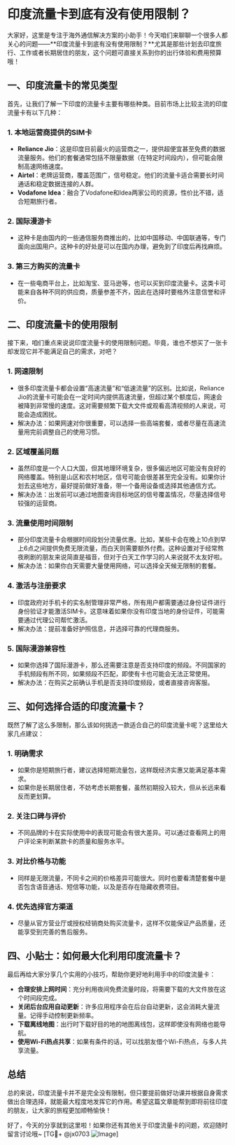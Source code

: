 # 印度流量卡到底有没有使用限制？

大家好，这里是专注于海外通信解决方案的小助手！今天咱们来聊聊一个很多人都关心的问题——**印度流量卡到底有没有使用限制？**尤其是那些计划去印度旅行、工作或者长期居住的朋友，这个问题可直接关系到你的出行体验和费用预算哦！

## 一、印度流量卡的常见类型

首先，让我们了解一下印度的流量卡主要有哪些种类。目前市场上比较主流的印度流量卡有以下几种：

### 1. **本地运营商提供的SIM卡**
   - **Reliance Jio**：这是印度目前最火的运营商之一，提供超便宜甚至免费的数据流量服务。他们的套餐通常包括不限量数据（在特定时间段内），但可能会限制高速网络速度。
   - **Airtel**：老牌运营商，覆盖范围广，信号稳定。他们的流量卡适合需要长时间通话和稳定数据连接的人群。
   - **Vodafone Idea**：融合了Vodafone和Idea两家公司的资源，性价比不错，适合短期旅行者。

### 2. **国际漫游卡**
   - 这种卡是由国内的一些通信服务商推出的，比如中国移动、中国联通等，专门面向出国用户。这种卡的好处是可以在国内办理，避免到了印度后再找麻烦。

### 3. **第三方购买的流量卡**
   - 在一些电商平台上，比如淘宝、亚马逊等，也可以买到印度流量卡。这类卡可能来自各种不同的供应商，质量参差不齐，因此在选择时要格外注意信誉和评价。

## 二、印度流量卡的使用限制

接下来，咱们重点来说说印度流量卡的使用限制问题。毕竟，谁也不想买了一张卡却发现它并不能满足自己的需求，对吧？

### 1. **网速限制**
   - 很多印度流量卡都会设置“高速流量”和“低速流量”的区别。比如说，Reliance Jio的流量卡可能会在一定时间内提供高速流量，但超过某个额度后，网速会被降到非常慢的速度。这对需要频繁下载大文件或观看高清视频的人来说，可能会造成困扰。
   - 解决办法：如果网速对你很重要，可以选择一些高端套餐，或者尽量在高速流量用完前调整自己的使用习惯。

### 2. **区域覆盖问题**
   - 虽然印度是一个人口大国，但其地理环境复杂，很多偏远地区可能没有良好的网络覆盖。特别是山区和农村地区，信号可能会很差甚至完全没有。如果你计划去这些地方，最好提前做好准备，带一个备用设备或选择其他通信方式。
   - 解决办法：出发前可以通过地图查询目标地区的信号覆盖情况，尽量选择信号较强的运营商。

### 3. **流量使用时间限制**
   - 部分印度流量卡会根据时间段划分流量优惠。比如，某些卡会在晚上10点到早上6点之间提供免费无限流量，而白天则需要额外付费。这种设置对于经常熬夜刷剧的朋友来说简直是福音，但对于白天工作学习的人来说就不太友好啦。
   - 解决办法：如果你白天需要大量使用网络，可以选择全天候无限制的套餐。

### 4. **激活与注册要求**
   - 印度政府对手机卡的实名制管理非常严格，所有用户都需要通过身份证件进行身份验证才能激活SIM卡。这意味着如果你没有印度当地的身份证件，可能需要通过代理公司帮忙激活。
   - 解决办法：提前准备好护照信息，并选择可靠的代理商服务。

### 5. **国际漫游兼容性**
   - 如果你选择了国际漫游卡，那么还需要注意是否支持印度的频段。不同国家的手机频段有所不同，如果频段不匹配，即使有卡也可能会无法正常使用。
   - 解决办法：在购买之前确认手机是否支持印度频段，或者直接咨询客服。

## 三、如何选择合适的印度流量卡？

既然了解了这么多限制，那么该如何挑选一款适合自己的印度流量卡呢？这里给大家几点建议：

### 1. **明确需求**
   - 如果你是短期旅行者，建议选择短期流量包，这样既经济实惠又能满足基本需求。
   - 如果你是长期居住者，不妨考虑长期套餐，虽然初期投入较大，但从长远来看反而更划算。

### 2. **关注口碑与评价**
   - 不同品牌的卡在实际使用中的表现可能会有很大差异。可以通过查看网上的用户评论来判断某款卡的质量和服务水平。

### 3. **对比价格与功能**
   - 同样是无限流量，不同卡之间的价格差异可能很大。同时也要看清楚套餐中是否包含语音通话、短信等功能，以及是否存在隐藏收费项目。

### 4. **优先选择官方渠道**
   - 尽量从官方营业厅或授权经销商处购买流量卡，这样不仅能保证产品质量，还能享受到完善的售后服务。

## 四、小贴士：如何最大化利用印度流量卡？

最后再给大家分享几个实用的小技巧，帮助你更好地利用手中的印度流量卡：

- **合理安排上网时间**：充分利用夜间免费流量时段，将需要下载的大文件放在这个时间段完成。
- **关闭后台应用自动更新**：许多应用程序会在后台自动更新，这会消耗大量流量。记得手动控制更新频率。
- **下载离线地图**：出行时下载好目的地的地图离线包，这样即使没有网络也能导航。
- **使用Wi-Fi热点共享**：如果有条件的话，可以找朋友借个Wi-Fi热点，与多人共享流量。

## 总结

总的来说，印度流量卡并不是完全没有限制，但只要提前做好功课并根据自身需求做出合理选择，就能最大程度地发挥它的作用。希望这篇文章能帮到即将前往印度的朋友，让大家的旅程更加顺畅愉快！

好了，今天的分享就到这里啦！如果你还有其他关于印度流量卡的问题，欢迎随时留言讨论哦~ [TG💪+ @jx0703 ![Image](https://github.com/user-attachments/assets/dbca1d08-cadb-493c-b0ec-ad6f7a83f270)]
